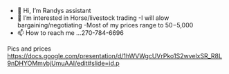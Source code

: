 - 👋 Hi, I’m Randys assistant
- 👀 I’m interested in Horse/livestock trading
-I will alow bargaining/negotiating
-Most of my prices range to $50-$5,000
- 📫 How to reach me ...270-784-6696

Pics and prices https://docs.google.com/presentation/d/1hWVWgcUVrPko1S2wvelxSR_R8L9nDHYOMmybjUmuAAI/edit#slide=id.p


